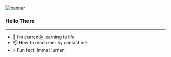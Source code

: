 ![banner](https://preview.redd.it/mpad4bsxyace1.gif?width=800&format=mp4&s=d322fb555801356c3ed402be00d2187e4d64f7a6)

### Hello There

---


- 🌱 I’m currently learning to life
- 📫 How to reach me: by contact me
- ⚡ Fun fact: Imma Human

